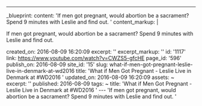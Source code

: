 ---
_blueprint:
  content: 'If men got pregnant, would abortion be a sacrament? Spend 9 minutes with
    Leslie and find out. '
  content_markup: |
    <p>If men got pregnant, would abortion be a sacrament? Spend 9 minutes with Leslie and find out.</p>
  created_on: 2016-08-09 16:20:09
  excerpt: ''
  excerpt_markup: ''
  id: '1117'
  link: https://www.youtube.com/watch?v=CWZS5-gfcHE
  page_id: '596'
  publish_on: 2016-08-09
  site_id: '15'
  slug: what-if-men-got-pregnant-leslie-live-in-denmark-at-wd2016
  title: 'What if Men Got Pregnant - Leslie Live in Denmark at #WD2016 '
  updated_on: 2016-08-09 16:20:09
assets: ~
excerpt: ''
published: 2016-08-09
tags: ~
title: 'What if Men Got Pregnant - Leslie Live in Denmark at #WD2016 '
--- 'If men got pregnant, would abortion be a sacrament? Spend 9 minutes with Leslie
  and find out. '
